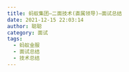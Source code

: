 ```yaml
---
title: 蚂蚁集团—二面技术(直属领导)—面试总结
date: 2021-12-15 22:03:14
author: 聪聪
category: 面试
tags:
  - 蚂蚁金服
  - 面试总结
  - 技术总结
---
```

